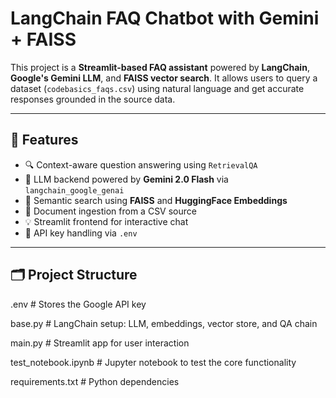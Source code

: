 
# LangChain FAQ Chatbot with Gemini + FAISS

This project is a **Streamlit-based FAQ assistant** powered by **LangChain**, **Google's Gemini LLM**, and **FAISS vector search**. It allows users to query a dataset (`codebasics_faqs.csv`) using natural language and get accurate responses grounded in the source data.

---

## 🧠 Features

- 🔍 Context-aware question answering using `RetrievalQA`
- 🤖 LLM backend powered by **Gemini 2.0 Flash** via `langchain_google_genai`
- 🧾 Semantic search using **FAISS** and **HuggingFace Embeddings**
- 📄 Document ingestion from a CSV source
- 💡 Streamlit frontend for interactive chat
- 🔐 API key handling via `.env`

---

## 🗂️ Project Structure

.env # Stores the Google API key

base.py # LangChain setup: LLM, embeddings, vector store, and QA chain

main.py # Streamlit app for user interaction

test_notebook.ipynb # Jupyter notebook to test the core functionality

requirements.txt # Python dependencies



